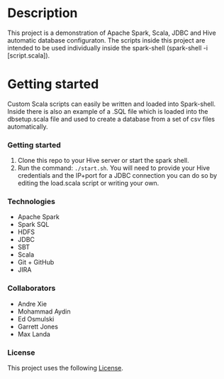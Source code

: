 # Description

This project is a demonstration of Apache Spark, Scala, JDBC and Hive
automatic database configuraton.  The scripts inside this project are intended to be used individually inside the spark-shell (spark-shell -i [script.scala]).

# Getting started
Custom Scala scripts can easily be written and loaded into Spark-shell.  Inside there is also an example of a .SQL file which is loaded into the dbsetup.scala file and used to create a 
database from a set of csv files automatically.

### Getting started

1. Clone this repo to your Hive server or start the spark shell.
2. Run the command: `./start.sh`. You will need to provide your Hive credentials and the IP+port for a JDBC connection you can do so by editing the load.scala script or writing your own. 

### Technologies
- Apache Spark
- Spark SQL
- HDFS 
- JDBC
- SBT
- Scala
- Git + GitHub
- JIRA

### Collaborators
* Andre Xie
* Mohammad Aydin
* Ed Osmulski
* Garrett Jones
* Max Landa

### License

This project uses the following [License](<https://github.com/Lonestar137/spark-scripts/blob/main/LICENSE>).

 
